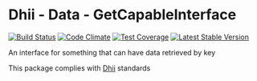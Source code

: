 # Dhii - Data - GetCapableInterface

[![Build Status](https://travis-ci.org/dhii/data-get-capable-interface.svg?branch=master)](https://travis-ci.org/dhii/data-get-capable-interface)
[![Code Climate](https://codeclimate.com/github/dhii/data-get-capable-interface/badges/gpa.svg)](https://codeclimate.com/github/dhii/data-get-capable-interface)
[![Test Coverage](https://codeclimate.com/github/dhii/data-get-capable-interface/badges/coverage.svg)](https://codeclimate.com/github/dhii/data-get-capable-interface/coverage)
[![Latest Stable Version](https://poser.pugx.org/dhii/data-get-capable-interface/version)](https://packagist.org/packages/dhii/data-get-capable-interface)

An interface for something that can have data retrieved by key

This package complies with [Dhii] standards

[Dhii]: https://github.com/Dhii/dhii
